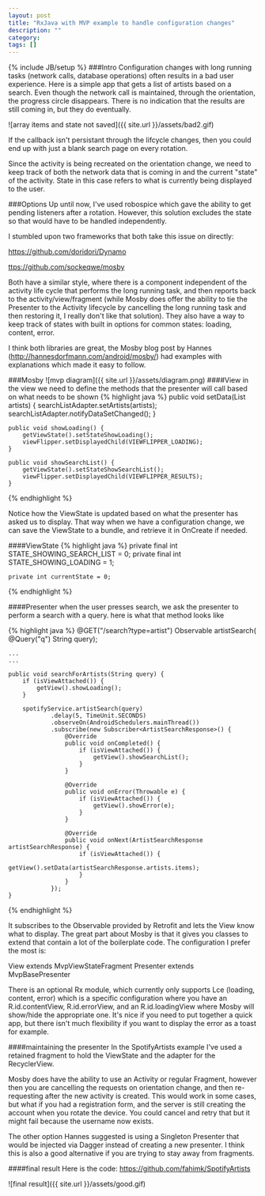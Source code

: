 ```yaml
---
layout: post
title: "RxJava with MVP example to handle configuration changes"
description: ""
category: 
tags: []
---
```

{% include JB/setup %}
###Intro
Configuration changes with long running tasks (network calls, database operations) often results in a bad user experience. Here is a simple app that gets a list of artists based on a search. Even though the network call is maintained, through the orientation, the progress circle disappears. There is no indication that the results are still coming in, but they do eventually. 

![array items and state not saved]({{ site.url }}/assets/bad2.gif)

If the callback isn't persistant through the lifcycle changes, then you could end up with just a blank search page on every rotation.

Since the activity is being recreated on the orientation change, we need to keep track of both the network data that is coming in and the current "state" of the activity. State in this case refers to what is currently being displayed to the user.


###Options
Up until now, I've used robospice which gave the ability to get pending listeners after a rotation. However, this solution excludes the state so that would have to be handled independently. 

I stumbled upon two frameworks that both take this issue on directly:

<a href="https://github.com/doridori/Dynamo">https://github.com/doridori/Dynamo</a>

<a href="https://github.com/sockeqwe/mosby">ttps://github.com/sockeqwe/mosby</a>

Both have a similar style, where there is a component independent of the activity life cycle that performs the long running task, and then reports back to the activity/view/fragment (while Mosby does offer the ability to tie the Presenter to the Activity lifecycle by cancelling the long running task and then restoring it, I really don't like that solution). They also have a way to keep track of states with built in options for common states: loading, content, error.

I think both libraries are great, the Mosby blog post by Hannes (<a href="http://hannesdorfmann.com/android/mosby/">http://hannesdorfmann.com/android/mosby/</a>) had examples with explanations which made it easy to follow. 

###Mosby
![mvp diagram]({{ site.url }}/assets/diagram.png)
####View
in the view we need to define the methods that the presenter will call based on what needs to be shown
{% highlight java %}
    public void setData(List<Artist> artists) {
        searchListAdapter.setArtists(artists);
        searchListAdapter.notifyDataSetChanged();
	}

    
    public void showLoading() {
        getViewState().setStateShowLoading();
        viewFlipper.setDisplayedChild(VIEWFLIPPER_LOADING);
    }

    public void showSearchList() {
        getViewState().setStateShowSearchList();
        viewFlipper.setDisplayedChild(VIEWFLIPPER_RESULTS);
    }
{% endhighlight %}

Notice how the ViewState is updated based on what the presenter has asked us to display. That way when we have a configuration change, we can save the ViewState to a bundle, and retrieve it in OnCreate if needed.

####ViewState
{% highlight java %}
    private final int STATE_SHOWING_SEARCH_LIST = 0;
    private final int STATE_SHOWING_LOADING = 1;

    private int currentState = 0;
{% endhighlight %}


####Presenter
when the user presses search, we ask the presenter to perform a search with a query. here is what that method looks like

{% highlight java %}
    @GET("/search?type=artist")
    Observable<ArtistSearchResponse> artistSearch(
            @Query("q") String query);

    ...
    ...

    public void searchForArtists(String query) {
        if (isViewAttached()) {
            getView().showLoading();
        }

        spotifyService.artistSearch(query)
                .delay(5, TimeUnit.SECONDS)
                .observeOn(AndroidSchedulers.mainThread())
                .subscribe(new Subscriber<ArtistSearchResponse>() {
                    @Override
                    public void onCompleted() {
                        if (isViewAttached()) {
                            getView().showSearchList();
                        }
                    }

                    @Override
                    public void onError(Throwable e) {
                        if (isViewAttached()) {
                            getView().showError(e);
                        }
                    }

                    @Override
                    public void onNext(ArtistSearchResponse artistSearchResponse) {
                        if (isViewAttached()) {
                            getView().setData(artistSearchResponse.artists.items);
                        }
                    }
                });
    }
{% endhighlight %}

It subscribes to the Observable provided by Retrofit and lets the View know what to display. The great part about Mosby is that it gives you classes to extend that contain a lot of the boilerplate code. The configuration I prefer the most is:

View extends MvpViewStateFragment
Presenter extends MvpBasePresenter

There is an optional Rx module, which currently only supports Lce (loading, content, error) which is a specific configuration where you have an R.id.contentView, R.id.errorView, and an R.id.loadingView where Mosby will show/hide the appropriate one. It's nice if you need to put together a quick app, but there isn't much flexibility if you want to display the error as a toast for example.

####maintaining the presenter
In the SpotifyArtists example I've used a retained fragment to hold the ViewState and the adapter for the RecyclerView. 

Mosby does have the ability to use an Activity or regular Fragment, however then you are cancelling the requests on orientation change, and then re-requesting after the new activity is created. This would work in some cases, but what if you had a registration form, and the server is still creating the account when you rotate the device. You could cancel and retry that but it might fail because the username now exists.

The other option Hannes suggested is using a Singleton Presenter that would be injected via Dagger instead of creating a new presenter. I think this is also a good alternative if you are trying to stay away from fragments.

####final result
Here is the code: <a href="https://github.com/fahimk/SpotifyArtists">https://github.com/fahimk/SpotifyArtists</a>

![final result]({{ site.url }}/assets/good.gif)